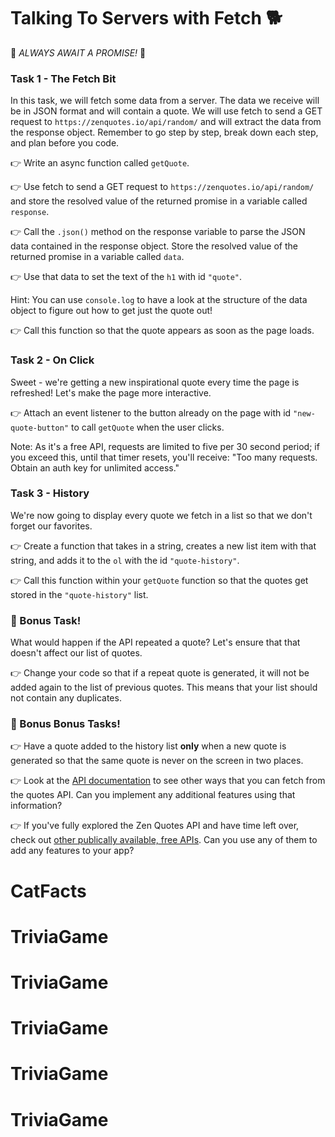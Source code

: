 # Talking To Servers with Fetch 🐕

🚨 _ALWAYS AWAIT A PROMISE!_ 🚨

### Task 1 - The Fetch Bit

In this task, we will fetch some data from a server. The data we receive will be in JSON format and will contain a quote. We will use fetch to send a GET request to `https://zenquotes.io/api/random/` and will extract the data from the response object. Remember to go step by step, break down each step, and plan before you code.

👉 Write an async function called `getQuote`.

👉 Use fetch to send a GET request to `https://zenquotes.io/api/random/` and store the resolved value of the returned promise in a variable called `response`.

👉 Call the `.json()` method on the response variable to parse the JSON data contained in the response object. Store the resolved value of the returned promise in a variable called `data`.

👉 Use that data to set the text of the `h1` with id `"quote"`.

Hint: You can use `console.log` to have a look at the structure of the data object to figure out how to get just the quote out!

👉 Call this function so that the quote appears as soon as the page loads.

### Task 2 - On Click

Sweet - we're getting a new inspirational quote every time the page is refreshed! Let's make the page more interactive.

👉 Attach an event listener to the button already on the page with id `"new-quote-button"` to call `getQuote` when the user clicks.

Note: As it's a free API, requests are limited to five per 30 second period; if you exceed this, until that timer resets, you'll receive: "Too many requests. Obtain an auth key for unlimited access."

### Task 3 - History

We're now going to display every quote we fetch in a list so that we don't forget our favorites.

👉 Create a function that takes in a string, creates a new list item with that string, and adds it to the `ol` with the id `"quote-history"`.

👉 Call this function within your `getQuote` function so that the quotes get stored in the `"quote-history"` list.

### 🌟 Bonus Task!

What would happen if the API repeated a quote? Let's ensure that that doesn't affect our list of quotes.

👉 Change your code so that if a repeat quote is generated, it will not be added again to the list of previous quotes. This means that your list should not contain any duplicates.

### 🌟 Bonus Bonus Tasks!

👉 Have a quote added to the history list **only** when a new quote is generated so that the same quote is never on the screen in two places.

👉 Look at the [API documentation](https://premium.zenquotes.io/zenquotes-documentation/) to see other ways that you can fetch from the quotes API. Can you implement any additional features using that information?

👉 If you've fully explored the Zen Quotes API and have time left over, check out [other publically available, free APIs](https://github.com/public-apis/public-apis). Can you use any of them to add any features to your app?
# CatFacts
# TriviaGame
# TriviaGame
# TriviaGame
# TriviaGame
# TriviaGame
